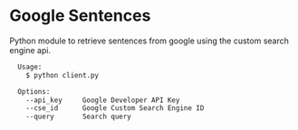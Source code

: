 # Google Sentences
Python module to retrieve sentences from google using the custom search engine api.

```sh
  Usage:
    $ python client.py

  Options:
    --api_key     Google Developer API Key
    --cse_id      Google Custom Search Engine ID
    --query       Search query
```
